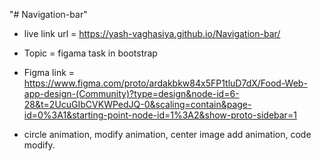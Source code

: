 "# Navigation-bar" 

- live  link  url =  https://yash-vaghasiya.github.io/Navigation-bar/

- Topic = figama task in bootstrap

* Figma link =  https://www.figma.com/proto/ardakbkw84x5FP1tluD7dX/Food-Web-app-design-(Community)?type=design&node-id=6-28&t=2UcuGIbCVKWPedJQ-0&scaling=contain&page-id=0%3A1&starting-point-node-id=1%3A2&show-proto-sidebar=1 

*  circle animation, modify animation, center image add animation, code modify.
